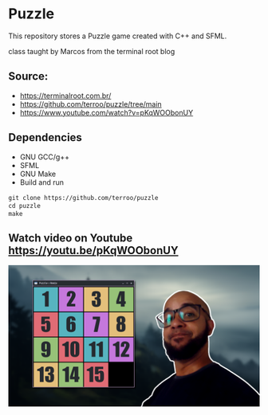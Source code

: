 # Puzzle

This repository stores a Puzzle game created with C++ and SFML.


class taught by Marcos from the terminal root blog

## Source:
- https://terminalroot.com.br/
- https://github.com/terroo/puzzle/tree/main
- https://www.youtube.com/watch?v=pKqWOObonUY

## Dependencies
- GNU GCC/g++
- SFML
- GNU Make
- Build and run

```shell
git clone https://github.com/terroo/puzzle
cd puzzle
make
```

Watch video on Youtube
https://youtu.be/pKqWOObonUY 
---
[![Puzzle C++ SFML](./assets/puzzle-game.png)](https://youtu.be/pKqWOObonUY)
